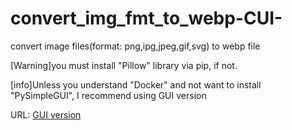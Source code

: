 # convert_img_fmt_to_webp-CUI-
convert image files(format: png,ipg,jpeg,gif,svg) to webp file

[Warning]you must install "Pillow" library via pip, if not.

[info]Unless you understand "Docker" and not want to install "PySimpleGUI", I recommend using GUI version

URL: [GUI version](https://github.com/myon-bioinformatics/convert_img_fmt_to_webp-GUI-)
